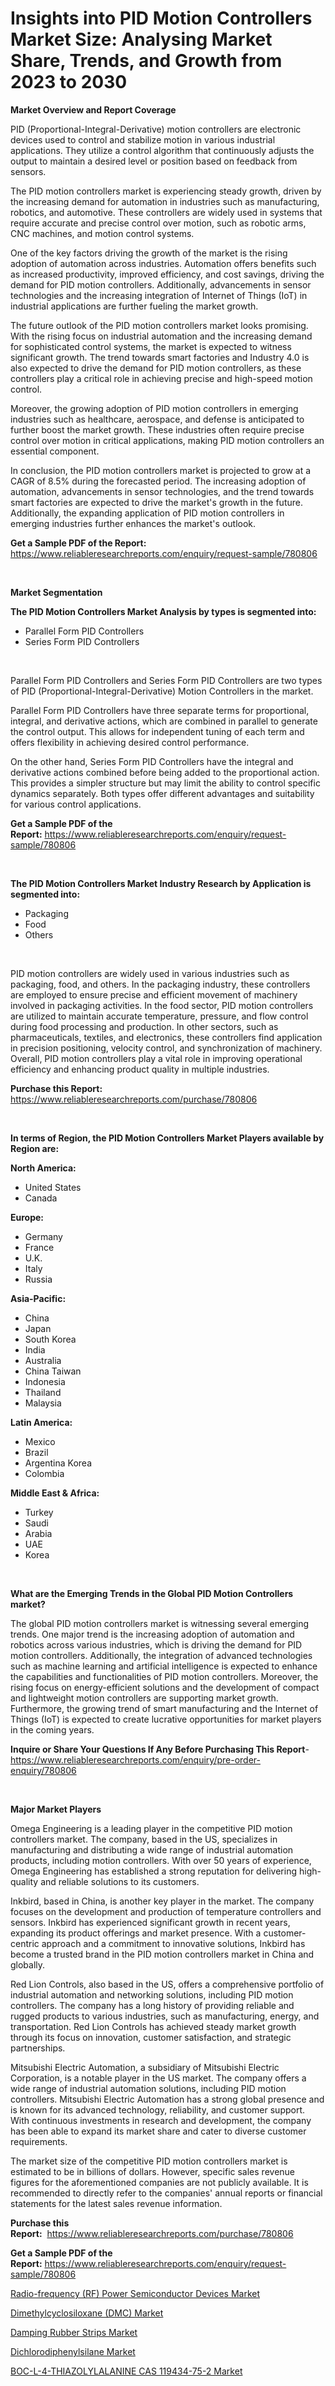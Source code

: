 <p><h1>Insights into PID Motion Controllers Market Size: Analysing Market Share, Trends, and Growth from 2023 to 2030</h1></p><p><strong>Market Overview and Report Coverage</strong></p>
<p><p>PID (Proportional-Integral-Derivative) motion controllers are electronic devices used to control and stabilize motion in various industrial applications. They utilize a control algorithm that continuously adjusts the output to maintain a desired level or position based on feedback from sensors.</p><p>The PID motion controllers market is experiencing steady growth, driven by the increasing demand for automation in industries such as manufacturing, robotics, and automotive. These controllers are widely used in systems that require accurate and precise control over motion, such as robotic arms, CNC machines, and motion control systems.</p><p>One of the key factors driving the growth of the market is the rising adoption of automation across industries. Automation offers benefits such as increased productivity, improved efficiency, and cost savings, driving the demand for PID motion controllers. Additionally, advancements in sensor technologies and the increasing integration of Internet of Things (IoT) in industrial applications are further fueling the market growth.</p><p>The future outlook of the PID motion controllers market looks promising. With the rising focus on industrial automation and the increasing demand for sophisticated control systems, the market is expected to witness significant growth. The trend towards smart factories and Industry 4.0 is also expected to drive the demand for PID motion controllers, as these controllers play a critical role in achieving precise and high-speed motion control.</p><p>Moreover, the growing adoption of PID motion controllers in emerging industries such as healthcare, aerospace, and defense is anticipated to further boost the market growth. These industries often require precise control over motion in critical applications, making PID motion controllers an essential component.</p><p>In conclusion, the PID motion controllers market is projected to grow at a CAGR of 8.5% during the forecasted period. The increasing adoption of automation, advancements in sensor technologies, and the trend towards smart factories are expected to drive the market's growth in the future. Additionally, the expanding application of PID motion controllers in emerging industries further enhances the market's outlook.</p></p>
<p><strong>Get a Sample PDF of the Report:</strong> <a href="https://www.reliableresearchreports.com/enquiry/request-sample/780806">https://www.reliableresearchreports.com/enquiry/request-sample/780806</a></p>
<p>&nbsp;</p>
<p><strong>Market Segmentation</strong></p>
<p><strong>The PID Motion Controllers Market Analysis by types is segmented into:</strong></p>
<p><ul><li>Parallel Form PID Controllers</li><li>Series Form PID Controllers</li></ul></p>
<p>&nbsp;</p>
<p><p>Parallel Form PID Controllers and Series Form PID Controllers are two types of PID (Proportional-Integral-Derivative) Motion Controllers in the market. </p><p>Parallel Form PID Controllers have three separate terms for proportional, integral, and derivative actions, which are combined in parallel to generate the control output. This allows for independent tuning of each term and offers flexibility in achieving desired control performance. </p><p>On the other hand, Series Form PID Controllers have the integral and derivative actions combined before being added to the proportional action. This provides a simpler structure but may limit the ability to control specific dynamics separately. Both types offer different advantages and suitability for various control applications.</p></p>
<p><strong>Get a Sample PDF of the Report:</strong>&nbsp;<a href="https://www.reliableresearchreports.com/enquiry/request-sample/780806">https://www.reliableresearchreports.com/enquiry/request-sample/780806</a></p>
<p>&nbsp;</p>
<p><strong>The PID Motion Controllers Market Industry Research by Application is segmented into:</strong></p>
<p><ul><li>Packaging</li><li>Food</li><li>Others</li></ul></p>
<p>&nbsp;</p>
<p><p>PID motion controllers are widely used in various industries such as packaging, food, and others. In the packaging industry, these controllers are employed to ensure precise and efficient movement of machinery involved in packaging activities. In the food sector, PID motion controllers are utilized to maintain accurate temperature, pressure, and flow control during food processing and production. In other sectors, such as pharmaceuticals, textiles, and electronics, these controllers find application in precision positioning, velocity control, and synchronization of machinery. Overall, PID motion controllers play a vital role in improving operational efficiency and enhancing product quality in multiple industries.</p></p>
<p><strong>Purchase this Report:</strong>&nbsp; <a href="https://www.reliableresearchreports.com/purchase/780806">https://www.reliableresearchreports.com/purchase/780806</a></p>
<p>&nbsp;</p>
<p><strong>In terms of Region, the PID Motion Controllers Market Players available by Region are:</strong></p>
<p>
    <p> <strong> North America: </strong>
        <ul>
            <li>United States</li>
            <li>Canada</li>
        </ul>
        </p> 
    <p> <strong> Europe: </strong>
        <ul>
            <li>Germany</li>
            <li>France</li>
            <li>U.K.</li>
            <li>Italy</li>
            <li>Russia</li>
        </ul>
        </p> 
    <p> <strong> Asia-Pacific: </strong>
        <ul>
            <li>China</li>
            <li>Japan</li>
            <li>South Korea</li>
            <li>India</li>
            <li>Australia</li>
            <li>China Taiwan</li>
            <li>Indonesia</li>
            <li>Thailand</li>
            <li>Malaysia</li>
        </ul>
        </p> 
    <p> <strong> Latin America: </strong>
        <ul>
            <li>Mexico</li>
            <li>Brazil</li>
            <li>Argentina Korea</li>
            <li>Colombia</li>
        </ul>
        </p> 
    <p> <strong> Middle East & Africa: </strong>
        <ul>
            <li>Turkey</li>
            <li>Saudi</li>
            <li>Arabia</li>
            <li>UAE</li>
            <li>Korea</li>
        </ul>
    </p>
    </p>
<p>&nbsp;</p>
<p><strong>What are the Emerging Trends in the Global PID Motion Controllers market?</strong></p>
<p><p>The global PID motion controllers market is witnessing several emerging trends. One major trend is the increasing adoption of automation and robotics across various industries, which is driving the demand for PID motion controllers. Additionally, the integration of advanced technologies such as machine learning and artificial intelligence is expected to enhance the capabilities and functionalities of PID motion controllers. Moreover, the rising focus on energy-efficient solutions and the development of compact and lightweight motion controllers are supporting market growth. Furthermore, the growing trend of smart manufacturing and the Internet of Things (IoT) is expected to create lucrative opportunities for market players in the coming years.</p></p>
<p><strong>Inquire or Share Your Questions If Any Before Purchasing This Report</strong>- <a href="https://www.reliableresearchreports.com/enquiry/pre-order-enquiry/780806">https://www.reliableresearchreports.com/enquiry/pre-order-enquiry/780806</a></p>
<p>&nbsp;</p>
<p><strong>Major Market Players</strong></p>
<p><p>Omega Engineering is a leading player in the competitive PID motion controllers market. The company, based in the US, specializes in manufacturing and distributing a wide range of industrial automation products, including motion controllers. With over 50 years of experience, Omega Engineering has established a strong reputation for delivering high-quality and reliable solutions to its customers.</p><p>Inkbird, based in China, is another key player in the market. The company focuses on the development and production of temperature controllers and sensors. Inkbird has experienced significant growth in recent years, expanding its product offerings and market presence. With a customer-centric approach and a commitment to innovative solutions, Inkbird has become a trusted brand in the PID motion controllers market in China and globally.</p><p>Red Lion Controls, also based in the US, offers a comprehensive portfolio of industrial automation and networking solutions, including PID motion controllers. The company has a long history of providing reliable and rugged products to various industries, such as manufacturing, energy, and transportation. Red Lion Controls has achieved steady market growth through its focus on innovation, customer satisfaction, and strategic partnerships.</p><p>Mitsubishi Electric Automation, a subsidiary of Mitsubishi Electric Corporation, is a notable player in the US market. The company offers a wide range of industrial automation solutions, including PID motion controllers. Mitsubishi Electric Automation has a strong global presence and is known for its advanced technology, reliability, and customer support. With continuous investments in research and development, the company has been able to expand its market share and cater to diverse customer requirements.</p><p>The market size of the competitive PID motion controllers market is estimated to be in billions of dollars. However, specific sales revenue figures for the aforementioned companies are not publicly available. It is recommended to directly refer to the companies' annual reports or financial statements for the latest sales revenue information.</p></p>
<p><strong>Purchase this Report:</strong>&nbsp;&nbsp;<a href="https://www.reliableresearchreports.com/purchase/780806">https://www.reliableresearchreports.com/purchase/780806</a></p>
<p></p>
<p><strong>Get a Sample PDF of the Report:</strong>&nbsp;<a href="https://www.reliableresearchreports.com/enquiry/request-sample/780806">https://www.reliableresearchreports.com/enquiry/request-sample/780806</a></p>
<p><p><a href="https://medium.com/@janrussell6445/analyzing-radio-frequency-rf-power-semiconductor-devices-market-global-industry-perspective-and-0b23260c97ae">Radio-frequency (RF) Power Semiconductor Devices Market</a></p><p><a href="https://www.linkedin.com/pulse/dimethylcyclosiloxane-dmc-market-insights-players-forecast/">Dimethylcyclosiloxane (DMC) Market</a></p><p><a href="https://www.linkedin.com/pulse/damping-rubber-strips-market-size-share-amp-trends-analysis/">Damping Rubber Strips Market</a></p><p><a href="https://www.linkedin.com/pulse/dichlorodiphenylsilane-market-research-report-unlocks-analysis/">Dichlorodiphenylsilane Market</a></p><p><a href="https://medium.com/@jaylonlesch/boc-l-4-thiazolylalanine-cas-119434-75-2-market-insights-into-market-cagr-market-trends-and-c522b89f0196">BOC-L-4-THIAZOLYLALANINE CAS 119434-75-2 Market</a></p></p>